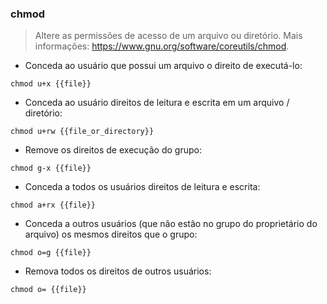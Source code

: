 ### chmod

> Altere as permissões de acesso de um arquivo ou diretório.
> Mais informações: <https://www.gnu.org/software/coreutils/chmod>.

- Conceda ao usuário que possui um arquivo o direito de executá-lo:

`chmod u+x {{file}}`

- Conceda ao usuário direitos de leitura e escrita em um arquivo / diretório:

`chmod u+rw {{file_or_directory}}`

- Remove os direitos de execução do grupo:

`chmod g-x {{file}}`

- Conceda a todos os usuários direitos de leitura e escrita:

`chmod a+rx {{file}}`

- Conceda a outros usuários (que não estão no grupo do proprietário do arquivo) os mesmos direitos que o grupo:

`chmod o=g {{file}}`

- Remova todos os direitos de outros usuários:

`chmod o= {{file}}`

